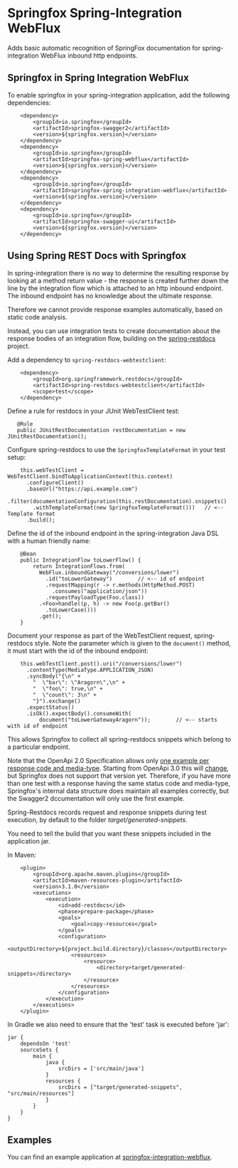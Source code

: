 # Springfox Spring-Integration WebFlux

Adds basic automatic recognition of SpringFox documentation for spring-integration WebFlux inbound http endpoints. 

## Springfox in Spring Integration WebFlux

To enable springfox in your spring-integration application, add the following dependencies:

```
    <dependency>
        <groupId>io.springfox</groupId>
        <artifactId>springfox-swagger2</artifactId>
        <version>${springfox.version}</version>
    </dependency>
    <dependency>
        <groupId>io.springfox</groupId>
        <artifactId>springfox-spring-webflux</artifactId>
        <version>${springfox.version}</version>
    </dependency>
    <dependency>
        <groupId>io.springfox</groupId>
        <artifactId>springfox-spring-integration-webflux</artifactId>
        <version>${springfox.version}</version>
    </dependency>
    <dependency>
        <groupId>io.springfox</groupId>
        <artifactId>springfox-swagger-ui</artifactId>
        <version>${springfox.version}</version>
    </dependency>
```

## Using Spring REST Docs with Springfox

In spring-integration there is no way to determine the resulting response by looking at a method return value - the 
response is created further down the line by the integration flow which is attached to an http inbound endpoint. 
The inbound endpoint has no knowledge about the ultimate response.

Therefore we cannot provide response examples automatically, based on static code analysis.

Instead, you can use integration tests to create documentation about the response bodies of an integration flow, 
building on the [spring-restdocs](https://spring.io/projects/spring-restdocs) project.

Add a dependency to `spring-restdocs-webtestclient`:

```
    <dependency>
        <groupId>org.springframework.restdocs</groupId>
        <artifactId>spring-restdocs-webtestclient</artifactId>
        <scope>test</scope>
    </dependency>
```

Define a rule for restdocs in your JUnit WebTestClient test:
```
   @Rule
   public JUnitRestDocumentation restDocumentation = new JUnitRestDocumentation();
```

Configure spring-restdocs to use the `SpringfoxTemplateFormat` in your test setup:
```
    this.webTestClient = WebTestClient.bindToApplicationContext(this.context)
      .configureClient()
      .baseUrl("https://api.example.com")
      .filter(documentationConfiguration(this.restDocumentation).snippets()
        .withTemplateFormat(new SpringfoxTemplateFormat()))   // <-- Template format 
      .build();
```

Define the id of the inbound endpoint in the spring-integration Java DSL with a human friendly name:

```
    @Bean
    public IntegrationFlow toLowerFlow() {
        return IntegrationFlows.from(
          WebFlux.inboundGateway("/conversions/lower")
            .id("toLowerGateway")        // <-- id of endpoint
            .requestMapping(r -> r.methods(HttpMethod.POST)
              .consumes("application/json"))
            .requestPayloadType(Foo.class))
          .<Foo>handle((p, h) -> new Foo(p.getBar()
            .toLowerCase()))
          .get();
    }

```

Document your response as part of the WebTestClient request, spring-restdocs style. Note the parameter which is 
given to the `document()` method, it must start with the id of the inbound endpoint:

```
    this.webTestClient.post().uri("/conversions/lower")
      .contentType(MediaType.APPLICATION_JSON)
      .syncBody("{\n" +
        "  \"bar\": \"Aragorn\",\n" +
        "  \"foo\": true,\n" +
        "  \"count\": 3\n" +
        "}").exchange()
      .expectStatus()
      .isOk().expectBody().consumeWith(
          document("toLowerGatewayAragorn"));        // <-- starts with id of endpoint

```
This allows Springfox to collect all spring-restdocs snippets which belong to a particular endpoint.

Note that the OpenApi 2.0 Specification allows only [one example per response code and media-type](https://github.com/OAI/OpenAPI-Specification/blob/master/versions/2.0.md#responseObject). 
Starting from OpenApi 3.0 this will [change](https://github.com/OAI/OpenAPI-Specification/blob/master/versions/3.0.0.md#media-type-object), but Springfox does not support that version yet.
Therefore, if you have more than one test with a response having the same status code and media-type, Springfox's 
internal data structure does maintain all examples correctly, but the Swagger2 dccumentation will only 
use the first example.


Spring-Restdocs records request and response snippets during test execution, by default to the 
folder _target/generated-snippets_.

You need to tell the build that you want these snippets included in the application jar.

In Maven:

```
    <plugin>
        <groupId>org.apache.maven.plugins</groupId>
        <artifactId>maven-resources-plugin</artifactId>
        <version>3.1.0</version>
        <executions>
            <execution>
                <id>add-restdocs</id>
                <phase>prepare-package</phase>
                <goals>
                    <goal>copy-resources</goal>
                </goals>
                <configuration>
                    <outputDirectory>${project.build.directory}/classes</outputDirectory>
                    <resources>
                        <resource>
                            <directory>target/generated-snippets</directory>
                        </resource>
                    </resources>
                </configuration>
            </execution>
        </executions>
    </plugin>
``` 

In Gradle we also need to ensure that the 'test' task is executed before 'jar':

```
jar {
    dependsOn 'test'
    sourceSets {
        main {
            java {
                srcDirs = ['src/main/java']
            }
            resources {
                srcDirs = ["target/generated-snippets", "src/main/resources"]
            }
        }
    }
}
```
## Examples

You can find an example application at 
[springfox-integration-webflux](https://github.com/springfox/springfox-demos/springfox-integration-webflux).


